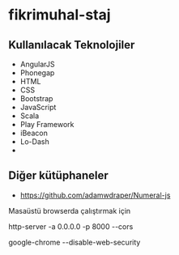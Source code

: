 fikrimuhal-staj
===============

Kullanılacak Teknolojiler
-------------------------
- AngularJS
- Phonegap
- HTML
- CSS
- Bootstrap
- JavaScript
- Scala
- Play Framework
- iBeacon
- Lo-Dash
- 
Diğer kütüphaneler
-------------------------
- https://github.com/adamwdraper/Numeral-js

Masaüstü browserda çalıştırmak için

http-server -a 0.0.0.0 -p 8000 --cors

google-chrome --disable-web-security
